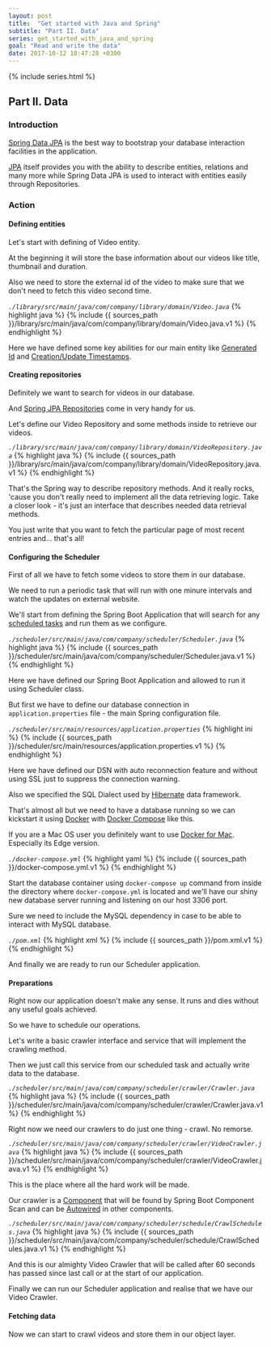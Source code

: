 ```yaml
---
layout: post
title:  "Get started with Java and Spring"
subtitle: "Part II. Data"
series: get_started_with_java_and_spring
goal: "Read and write the data"
date: 2017-10-12 18:47:28 +0300
---
```

{% include series.html %}

## Part II. Data
### Introduction
[Spring Data JPA](https://projects.spring.io/spring-data-jpa/) is the best way to bootstrap your database interaction
facilities in the application.

[JPA](https://en.wikipedia.org/wiki/Java_Persistence_API) itself provides you with the ability to describe entities,
relations and many more while Spring Data JPA is used to interact with entities easily through Repositories.

### Action
#### Defining entities
Let's start with defining of Video entity.

At the beginning it will store the base information about our videos like title, thumbnail and duration.

Also we need to store the external id of the video to make sure that we don't need to fetch this video second time.

_`./library/src/main/java/com/company/library/domain/Video.java`_
{% highlight java %}
{% include {{ sources_path }}/library/src/main/java/com/company/library/domain/Video.java.v1 %}
{% endhighlight %}

Here we have defined some key abilities for our main entity like
[Generated Id](https://en.wikibooks.org/wiki/Java_Persistence/Identity_and_Sequencing#Sequencing) and
[Creation/Update Timestamps](https://www.thoughts-on-java.org/persist-creation-update-timestamps-hibernate/).

#### Creating repositories
Definitely we want to search for videos in our database.

And [Spring JPA Repositories](https://docs.spring.io/spring-data/jpa/docs/current/reference/html/#repositories) come in
very handy for us.

Let's define our Video Repository and some methods inside to retrieve our videos.

_`./library/src/main/java/com/company/library/domain/VideoRepository.java`_
{% highlight java %}
{% include {{ sources_path }}/library/src/main/java/com/company/library/domain/VideoRepository.java.v1 %}
{% endhighlight %}

That's the Spring way to describe repository methods. And it really rocks, 'cause you don't really need to implement all
the data retrieving logic. Take a closer look - it's just an interface that describes needed data retrieval methods.

You just write that you want to fetch the particular page of most recent entries and… that's all!

#### Configuring the Scheduler
First of all we have to fetch some videos to store them in our database.

We need to run a periodic task that will run with one minure intervals and watch the updates on external website.

We'll start from defining the Spring Boot Application that will search for any
[scheduled tasks](https://spring.io/guides/gs/scheduling-tasks/) and run them as we configure.

_`./scheduler/src/main/java/com/company/scheduler/Scheduler.java`_
{% highlight java %}
{% include {{ sources_path }}/scheduler/src/main/java/com/company/scheduler/Scheduler.java.v1 %}
{% endhighlight %}

Here we have defined our Spring Boot Application and allowed to run it using Scheduler class.

But first we have to define our database connection in `application.properties` file - the main Spring configuration
file.

_`./scheduler/src/main/resources/application.properties`_
{% highlight ini %}
{% include {{ sources_path }}/scheduler/src/main/resources/application.properties.v1 %}
{% endhighlight %}

Here we have defined our DSN with auto reconnection feature and without using SSL just to suppress the connection
warning.

Also we specified the SQL Dialect used by [Hibernate](http://hibernate.org/) data framework.

That's almost all but we need to have a database running so we can kickstart it using [Docker](https://www.docker.com/)
with [Docker Compose](https://docs.docker.com/compose/) like this.

If you are a Mac OS user you definitely want to use 
[Docker for Mac](https://docs.docker.com/docker-for-mac/install/#download-docker-for-mac). Especially its Edge version.

_`./docker-compose.yml`_
{% highlight yaml %}
{% include {{ sources_path }}/docker-compose.yml.v1 %}
{% endhighlight %}

Start the database container using `docker-compose up` command from inside the directory where `docker-compose.yml` is
located and we'll have our shiny new database server running and listening on our host 3306 port.

Sure we need to include the MySQL dependency in case to be able to interact with MySQL database.

_`./pom.xml`_
{% highlight xml %}
{% include {{ sources_path }}/pom.xml.v1 %}
{% endhighlight %}

And finally we are ready to run our Scheduler application.

#### Preparations

Right now our application doesn't make any sense. It runs and dies without any useful goals achieved.

So we have to schedule our operations.

Let's write a basic crawler interface and service that will implement the crawling method.

Then we just call this service from our scheduled task and actually write data to the database.

_`./scheduler/src/main/java/com/company/scheduler/crawler/Crawler.java`_
{% highlight java %}
{% include {{ sources_path }}/scheduler/src/main/java/com/company/scheduler/crawler/Crawler.java.v1 %}
{% endhighlight %}

Right now we need our crawlers to do just one thing - crawl. No remorse.

_`./scheduler/src/main/java/com/company/scheduler/crawler/VideoCrawler.java`_
{% highlight java %}
{% include {{ sources_path }}/scheduler/src/main/java/com/company/scheduler/crawler/VideoCrawler.java.v1 %}
{% endhighlight %}

This is the place where all the hard work will be made.

Our crawler is a 
[Component](https://www.concretepage.com/spring/spring-auto-detection-with-component-service-repository-and-controller-stereotype-annotation-example-using-componentscan-and-component-scan#component)
that will be found by Spring Boot Component Scan and can be [Autowired](http://www.baeldung.com/spring-autowire) in
other components.

_`./scheduler/src/main/java/com/company/scheduler/schedule/CrawlSchedules.java`_
{% highlight java %}
{% include {{ sources_path }}/scheduler/src/main/java/com/company/scheduler/schedule/CrawlSchedules.java.v1 %}
{% endhighlight %}

And this is our almighty Video Crawler that will be called after 60 seconds has passed since last call or at the start
of our application.

Finally we can run our Scheduler application and realise that we have our Video Crawler.

#### Fetching data

Now we can start to crawl videos and store them in our object layer.



